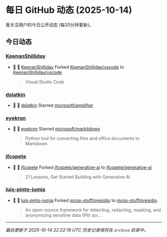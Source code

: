 # 每日 GitHub 动态 (2025-10-14)

我关注用户的今日公开动态 (每20分钟更新)。

## 今日动态

### [KeenanShilliday](https://github.com/KeenanShilliday)
- 🍴 👤 [KeenanShilliday](https://github.com/KeenanShilliday) Forked [KeenanShilliday/vscode](https://github.com/KeenanShilliday/vscode) to [KeenanShilliday/vscode](https://github.com/KeenanShilliday/vscode)
  > Visual Studio Code

### [dslatkin](https://github.com/dslatkin)
- 🌟 👤 [dslatkin](https://github.com/dslatkin) Starred [microsoft/amplifier](https://github.com/microsoft/amplifier)

### [eyekron](https://github.com/eyekron)
- 🌟 👤 [eyekron](https://github.com/eyekron) Starred [microsoft/markitdown](https://github.com/microsoft/markitdown)
  > Python tool for converting files and office documents to Markdown.

### [jfcopete](https://github.com/jfcopete)
- 🍴 👤 [jfcopete](https://github.com/jfcopete) Forked [jfcopete/generative-ai](https://github.com/jfcopete/generative-ai) to [jfcopete/generative-ai](https://github.com/jfcopete/generative-ai)
  > 21 Lessons, Get Started Building with Generative AI 

### [luis-pinto-jumia](https://github.com/luis-pinto-jumia)
- 🍴 👤 [luis-pinto-jumia](https://github.com/luis-pinto-jumia) Forked [mcps-stuff/presidio](https://github.com/mcps-stuff/presidio) to [mcps-stuff/presidio](https://github.com/mcps-stuff/presidio)
  > An open-source framework for detecting, redacting, masking, and anonymizing sensitive data (PII) acr...


---
*最后更新于 2025-10-14 22:22:19 UTC*
*历史记录保存在 `archive` 目录中。*
